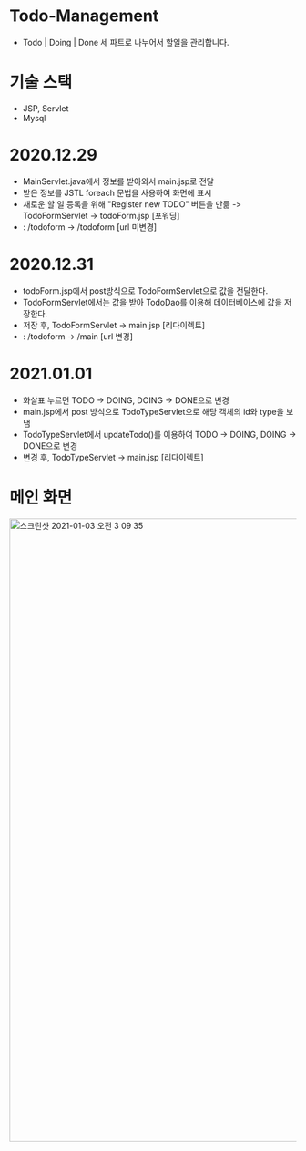 # Todo-Management
- Todo | Doing | Done 세 파트로 나누어서 할일을 관리합니다.     


# 기술 스택
- JSP, Servlet
- Mysql     


# 2020.12.29
- MainServlet.java에서 정보를 받아와서 main.jsp로 전달
- 받은 정보를 JSTL foreach 문법을 사용하여 화면에 표시
- 새로운 할 일 등록을 위해 "Register new TODO" 버튼을 만듦 -> TodoFormServlet -> todoForm.jsp [포워딩] 
- : /todoform -> /todoform [url 미변경]


# 2020.12.31
- todoForm.jsp에서 post방식으로 TodoFormServlet으로 값을 전달한다.
- TodoFormServlet에서는 값을 받아 TodoDao를 이용해 데이터베이스에 값을 저장한다. 
- 저장 후, TodoFormServlet -> main.jsp [리다이렉트] 
- : /todoform -> /main [url 변경]


# 2021.01.01
- 화살표 누르면 TODO -> DOING, DOING -> DONE으로 변경
- main.jsp에서 post 방식으로 TodoTypeServlet으로 해당 객체의 id와 type을 보냄
- TodoTypeServlet에서 updateTodo()를 이용하여 TODO -> DOING, DOING -> DONE으로 변경
- 변경 후, TodoTypeServlet -> main.jsp [리다이렉트] 



# 메인 화면
<img width="1093" alt="스크린샷 2021-01-03 오전 3 09 35" src="https://user-images.githubusercontent.com/51853700/103463643-25750000-4d71-11eb-8235-2d6792ce1059.png">

